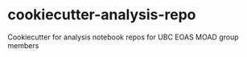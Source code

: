 # cookiecutter-analysis-repo
Cookiecutter for analysis notebook repos for UBC EOAS MOAD group members
